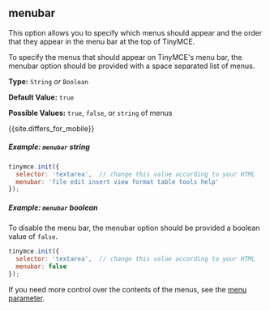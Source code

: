 ## menubar

This option allows you to specify which menus should appear and the order that they appear in the menu bar at the top of TinyMCE.

To specify the menus that should appear on TinyMCE's menu bar, the menubar option should be provided with a space separated list of menus.

**Type:** `String` _or_ `Boolean`

**Default Value:** `true`

**Possible Values:** `true`, `false`, or `string` of menus

{{site.differs_for_mobile}}

##### Example: `menubar` string

```js
tinymce.init({
  selector: 'textarea',  // change this value according to your HTML
  menubar: 'file edit insert view format table tools help'
});
```

##### Example: `menubar` boolean
To disable the menu bar, the menubar option should be provided a boolean value of `false`.
```js
tinymce.init({
  selector: 'textarea',  // change this value according to your HTML
  menubar: false
});
```

If you need more control over the contents of the menus, see the [menu parameter](#menu).
